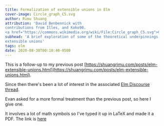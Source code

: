 ```yaml
---
title: Formalization of extensible unions in Elm
cover-image: Circle_graph_C5.svg
author: Rimu Shuang
attribution: 'David Benbennick with
contributions from Illes, and Koko90. 
<a href="https://commons.wikimedia.org/wiki/File:Circle_graph_C5.svg">Circle_graph_C5.svg</a>. 2010. Public Domain (NOT a CC-BY 4.0 License).'
subhead: 'A brief exploration of some of the theoretical underpinnings of
extensible unions'
tags: elm
date: 2020-08-30T00:10:40-0500
---
```


This is a follow-up to my previous post
[https://shuangrimu.com/posts/elm-extensible-unions.html](https://shuangrimu.com/posts/elm-extensible-unions.html).

Since then there's been a lot of interest in the associated [Elm Discourse
thread](https://discourse.elm-lang.org/t/idea-extensible-union-types-and-benefits-they-bring-for-real-world-elm-code/6118).

Evan asked for a more formal treatment than the previous post, so here I give
one.

It involves a lot of math symbols so I've typed it up in LaTeX and made it a
PDF. The link is
[here](https://shuangrimu.com/static/extensible-types-leijen.pdf)
